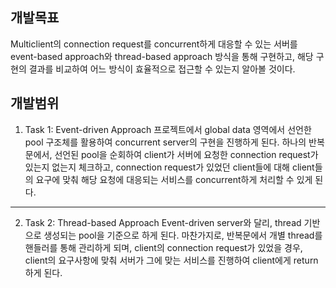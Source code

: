 개발목표
------------------
Multiclient의 connection request를 concurrent하게 대응할 수 있는 서버를 event-based approach와 thread-based approach 방식을 통해 구현하고, 해당 구현의 결과를 비교하여 어느 방식이 효율적으로 접근할 수 있는지 알아볼 것이다. 

개발범위
---------------------
1.	Task 1: Event-driven Approach
프로젝트에서 global data 영역에서 선언한 pool 구조체를 활용하여 concurrent server의 구현을 진행하게 된다. 
하나의 반복문에서, 선언된 pool을 순회하여 client가 서버에 요청한 connection request가 있는지 없는지 체크하고, connection request가 있었던 client들에 대해 client들의 요구에 맞춰 해당 요청에 대응되는 서비스를 concurrent하게 처리할 수 있게 된다. 

---------------------------------------------------------------------------

2.	Task 2: Thread-based Approach
Event-driven server와 달리, thread 기반으로 생성되는 pool을 기준으로 하게 된다. 
마찬가지로, 반복문에서 개별 thread를 핸들러를 통해 관리하게 되며, client의 connection request가 있었을 경우, client의 요구사항에 맞춰 서버가 그에 맞는 서비스를 진행하여 client에게 return 하게 된다. 
